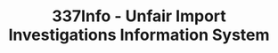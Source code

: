 ---
bigquery: https://console.cloud.google.com/bigquery?p=patents-public-data&d=usitc_investigations&page=dataset&project=sheets-management-319211
citation: US International Trade Commission 337Info Unfair Import Investigations Information
  System
contributors: US International Trade Comission
cost: None
description: US International Trade Commission 337Info Unfair Import Investigations
  Information System contains data on investigations done under Section 337. Section
  337 declares the infringement of certain statutory intellectual property rights
  and other forms of unfair competition in import trade to be unlawful practices.
  Most Section 337 investigations involve allegations of patent or registered trademark
  infringement.
documentation: FAQ and tutorial available on the site
last_edit: 04/05/2022, 20:46:05
location: https://pubapps2.usitc.gov/337external/
maintained_by: US International Trade Comission
schema_fields:
- investigationTermDate
- currentActiveALJ
- endDateMarkmanHearing
- finalIdOnViolationIssue
- scheduledStartDateEvidHear
- cafcAppeals
- teoIdDueDate
- investigationType
- reportingRequirements
- invUnfairAct
- dateComplaintFiled
- finalDetNoViolation
- teoIdIssueDate
- actualStartDateEvidHear
- finalIdOnViolationDue
- ouiiParticipation
- trademarkNumbers
- htsNumbers
- scheduledEndDateEvidHear
- targetDate
- teoProceedingInvolved
- copyrightNumbers
- currentStatus
- startDateMarkmanHearing
- aljAssigned
- actualEndDateEvidHear
- internalRemand
- complainant
- respondent
- lastUpdated
- finalDetViolation
- patentNumber
- id
- teoReliefGranted
- publication_number
- investigationNo
- title
- dateCreated
- dateOfPublicationFrNotice
- gcAttorney
- markmanHearing
- docketNo
- issueDateOtherNonFinal
- ouiiAttorney
- patentNumbers
shortname: unfair_import_investigations
tags:
- import
- legal
- trade
timeframe: 2008-2021 (prior to 2008 downloadable as a JSON file)
title: 337Info - Unfair Import Investigations Information System
uuid: 2721f5ec-e599-4890-9265-9706719fc71e
---